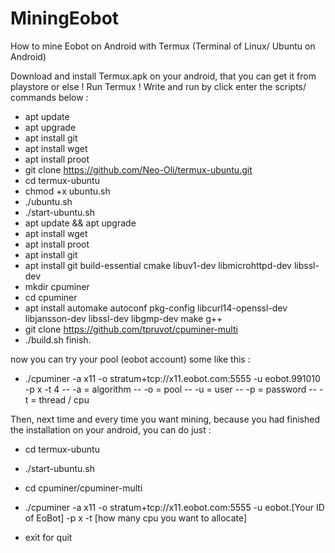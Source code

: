 # MiningEobot
How to mine Eobot on Android with Termux (Terminal of Linux/ Ubuntu on Android)

Download and install Termux.apk on your android, that you can get it from playstore or else !
Run Termux !
Write and run by click enter the scripts/ commands below :
- apt update
- apt upgrade
- apt install git
- apt install wget
- apt install proot
- git clone https://github.com/Neo-Oli/termux-ubuntu.git
- cd termux-ubuntu
- chmod +x ubuntu.sh
- ./ubuntu.sh
- ./start-ubuntu.sh
- apt update && apt upgrade
- apt install wget
- apt install proot
- apt install git
- apt install git build-essential cmake libuv1-dev libmicrohttpd-dev libssl-dev
- mkdir cpuminer
- cd cpuminer
- apt install automake autoconf pkg-config libcurl14-openssl-dev libjansson-dev libssl-dev libgmp-dev make g++
- git clone https://github.com/tpruvot/cpuminer-multi
- ./build.sh
finish.

now you can try your pool (eobot account) some like this :
- ./cpuminer -a x11 -o stratum+tcp://x11.eobot.com:5555 -u eobot.991010 -p x -t 4
--  -a = algorithm
--  -o = pool
--  -u = user
--  -p = password
--  -t = thread / cpu

Then, next time and every time you want mining, because you had finished the installation on your android, you can do just :
- cd termux-ubuntu
- ./start-ubuntu.sh
- cd cpuminer/cpuminer-multi
- ./cpuminer -a x11 -o stratum+tcp://x11.eobot.com:5555 -u eobot.[Your ID of EoBot] -p x -t [how many cpu you want to allocate]

- exit for quit
